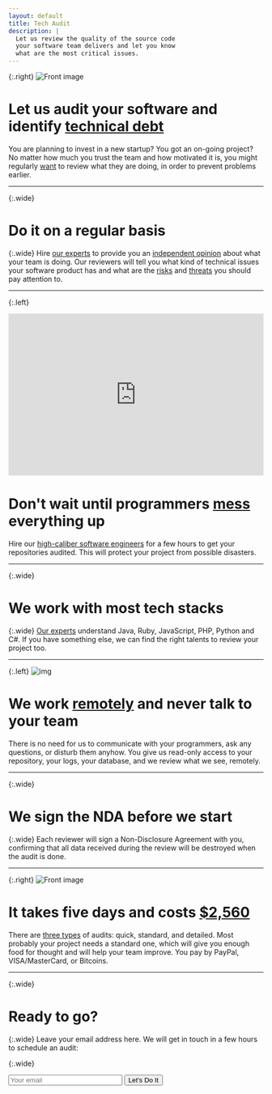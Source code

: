 ```yaml
---
layout: default
title: Tech Audit
description: |
  Let us review the quality of the source code
  your software team delivers and let you know
  what are the most critical issues.
---
```


{:.right}
![Front image](https://www.yegor256.com/images/andreea/coder.svg "Front Image")

# Let us audit your software and identify <ins>technical debt</ins>

You are planning to invest in a new startup?
You got an on-going project?
No matter how much you trust the team and how motivated it is,
you might regularly [want](https://www.yegor256.com/2014/12/18/independent-technical-reviews.html)
to review what they are doing,
in order to prevent problems earlier.

<hr/>

{:.wide}
# Do it on a regular basis

{:.wide}
Hire [our experts](https://www.0crat.com/team) to provide you
an <ins>independent opinion</ins> about what your team is doing.
Our reviewers will tell you what kind of technical issues
your software product has and what are the <ins>risks</ins> and <ins>threats</ins>
you should pay attention to.

<hr/>

{:.left}
<iframe class='video' allow='accelerometer; autoplay; encrypted-media; gyroscope; picture-in-picture'
allowfullscreen frameborder='0' src='https://www.youtube.com/embed/TxYi7J0vKC8' width='100%' height='320px'></iframe>

# Don't wait until programmers <ins>mess</ins> everything up

Hire our [high-caliber software engineers](https://www.0crat.com/team)
for a few hours to get your repositories audited.
This will protect your project from possible disasters.

<hr/>

{:.wide}
# We work with most tech stacks

{:.wide}
[Our experts](https://www.0crat.com/team)
understand Java, Ruby, JavaScript, PHP, Python and C#.
If you have something else, we can find the right talents
to review your project too.

<hr/>

{:.left}
![img](https://www.yegor256.com/images/andreea/podcast.svg "img")

# We work <ins>remotely</ins> and never talk to your team

There is no need for us to communicate with your
programmers, ask any questions, or disturb them anyhow.
You give us read-only access to your repository, your
logs, your database, and we review what we see, remotely.

<hr/>

{:.wide}
# We sign the NDA before we start

{:.wide}
Each reviewer will sign a Non-Disclosure Agreement with you,
confirming that all data received during the review
will be destroyed when the audit is done.

<hr/>

{:.right}
![Front image](https://www.yegor256.com/images/andreea/writing.svg "Cost Image")

# It takes five days and costs <ins>$2,560</ins>

There are [three types](http://www.zerocracy.com/audits.html) of audits:
quick, standard, and detailed. Most probably your project
needs a standard one, which will give you enough food for thought
and will help your team improve. You pay by PayPal, VISA/MasterCard,
or Bitcoins.

<hr/>

{:.wide}
# Ready to go?

{:.wide}
Leave your email address here. We will get in touch
in a few hours to schedule an audit:

{:.wide}
<form method="POST" action="https://www.mailanes.com/subscribe?list=58">
  <input type="hidden" name="source" value="audit.zerocracy.com"/>
  <input type="hidden" name="referrer" id="referrer" value=""/>
  <input type="hidden" name="utm_source" id="utm_source" value=""/>
  <input type="hidden" name="utm_medium" id="utm_medium" value=""/>
  <input type="hidden" name="utm_campaign" id="utm_campaign" value=""/>
  <input type="hidden" name="redirect" value="http://audit.zerocracy.com/sent.html"/>
  <input name='email' placeholder='Your email' type='email' size="25" maxlength="150" />
  <button type='submit'>Let's Do It</button>
</form>
